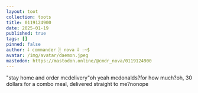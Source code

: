 ```yaml
---
layout: toot
collection: toots
title: 0119124900
date: 2025-01-19
published: true
tags: []
pinned: false
author: ⸸ commander ░ nova ⸸ :~$
avatar: /img/avatar/daemon.jpeg
mastodon: https://mastodon.online/@cmdr_nova/0119124900
---
```


"stay home and order mcdelivery"oh yeah mcdonalds?for how much?oh, 30 dollars for a combo meal, delivered straight to me?nonope

